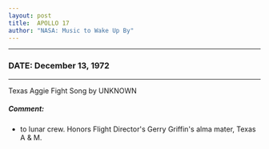 ```yaml
---
layout: post
title:  APOLLO 17
author: "NASA: Music to Wake Up By"
---
```


----
### DATE: December 13, 1972
----
Texas Aggie Fight Song by UNKNOWN

##### Comment:
* to lunar crew. Honors Flight Director's Gerry Griffin's  alma mater, Texas A & M.

